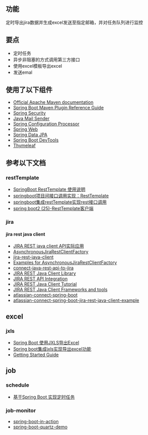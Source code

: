 ## 功能
定时导出jira数据并生成excel发送至指定邮箱，并对任务队列进行监控
## 要点
* 定时任务
* 异步非阻塞的方式调用第三方接口
* 使用excel模板导出excel
* 发送emal

## 使用了以下组件
* [Official Apache Maven documentation](https://maven.apache.org/guides/index.html)
* [Spring Boot Maven Plugin Reference Guide](https://docs.spring.io/spring-boot/docs/2.2.2.RELEASE/maven-plugin/)
* [Spring Security](https://docs.spring.io/spring-boot/docs/2.2.2.RELEASE/reference/htmlsingle/#boot-features-security)
* [Java Mail Sender](https://docs.spring.io/spring-boot/docs/2.2.2.RELEASE/reference/htmlsingle/#boot-features-email)
* [Spring Configuration Processor](https://docs.spring.io/spring-boot/docs/2.2.2.RELEASE/reference/htmlsingle/#configuration-metadata-annotation-processor)
* [Spring Web](https://docs.spring.io/spring-boot/docs/2.2.2.RELEASE/reference/htmlsingle/#boot-features-developing-web-applications)
* [Spring Data JPA](https://docs.spring.io/spring-boot/docs/2.2.2.RELEASE/reference/htmlsingle/#boot-features-jpa-and-spring-data)
* [Spring Boot DevTools](https://docs.spring.io/spring-boot/docs/2.2.2.RELEASE/reference/htmlsingle/#using-boot-devtools)
* [Thymeleaf](https://docs.spring.io/spring-boot/docs/2.2.2.RELEASE/reference/htmlsingle/#boot-features-spring-mvc-template-engines)
## 参考以下文档
### restTemplate
* [SpringBoot RestTemplate 使用说明](https://my.oschina.net/sdlvzg/blog/1800395)
* [springboot项目间接口调用实现：RestTemplate](https://blog.csdn.net/zhanglf02/article/details/89842372)
* [springboot集成restTemplate实现rest接口调用](https://zhuanlan.zhihu.com/p/87479515)
* [spring boot2 (25)-RestTemplate客户端](https://blog.csdn.net/wangb_java/article/details/79832070)
### jira
#### jira rest java client
* [JIRA REST java client API实际应用](https://yq.aliyun.com/articles/331683)
* [AsynchronousJiraRestClientFactory](https://docs.atlassian.com/jira-rest-java-client/2.0.0-m2/xref/com/atlassian/jira/rest/client/internal/async/AsynchronousJiraRestClientFactory.html)
* [jira-rest-java-client](https://bitbucket.org/atlassian/jira-rest-java-client/src/master/)
* [Examples for AsynchronousJiraRestClientFactory](https://www.programcreek.com/java-api-examples/?api=com.atlassian.jira.rest.client.internal.async.AsynchronousJiraRestClientFactory)
* [connect-java-rest-api-to-jira](https://stackoverflow.com/questions/38639642/connect-java-rest-api-to-jira)
* [JIRA REST Java Client Library](https://ecosystem.atlassian.net/wiki/spaces/JRJC/overview)
* [JIRA REST API Integration](https://www.baeldung.com/jira-rest-api)
* [JIRA REST Java Client Tutorial](https://ecosystem.atlassian.net/wiki/spaces/JRJC/pages/27164680/Tutorial)
* [JIRA REST Java Client Frameworks and tools](https://developer.atlassian.com/cloud/jira/platform/frameworks-and-tools/)
* [atlassian-connect-spring-boot](https://bitbucket.org/atlassian/atlassian-connect-spring-boot/src/master/)
* [atlassian-connect-spring-boot-jira-rest-java-client-example](https://bitbucket.org/epehrson/atlassian-connect-spring-boot-jira-rest-java-client-example/src/master/)
## excel
### jxls
* [Spring Boot 使用JXLS导出Excel](https://www.jianshu.com/p/07c17cd80f57)
* [Spring boot集成jxls实现导出excel功能](https://blog.csdn.net/syilt/article/details/91473055)
* [Getting Started Guide](http://jxls.sourceforge.net/getting_started.html)
## job
### schedule
* [基于Spring Boot 实现定时任务](https://www.tianmaying.com/tutorial/spring-scheduling-task)
### job-monitor
* [spring-boot-in-action](git@github.com:qq1311256696/Spring-Boot-in-Action.git)
* [spring-boot-quartz-demo](git@github.com:javabypatel/spring-boot-quartz-demo.git)